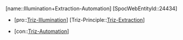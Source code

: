 ﻿---
type: TrizContradiction
aliases:
- Illumination+Extraction-Automation
license: CC BY-SA 4.0
copyright: https://github.com/SpocWeb
IsDeleted: false
IsReadOnly: false
Confidential: public
tags: 
- Triz/Contradiction
---
[name::Illumination+Extraction-Automation]
[SpocWebEntityId::24434]
+ [pro::[Triz-Illumination](tech/Triz/Parameter/Triz-Illumination.md)]
[Triz-Principle::[Triz-Extraction](tech/Triz/Principle/Triz-Extraction.md)]
- [con::[Triz-Automation](tech/Triz/Parameter/Triz-Automation.md)]

